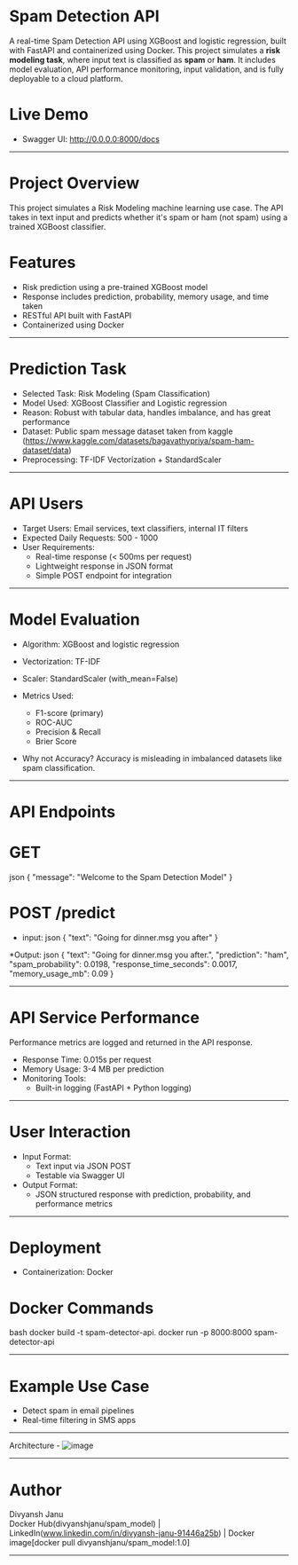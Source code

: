 #  Spam Detection API 

A real-time Spam Detection API using XGBoost and logistic regression, built with FastAPI and containerized using Docker. This project simulates a **risk modeling task**, where input text is classified as **spam** or **ham**. It includes model evaluation, API performance monitoring, input validation, and is fully deployable to a cloud platform.

# Live Demo

- Swagger UI: http://0.0.0.0:8000/docs

-----------------------

# Project Overview

This project simulates a Risk Modeling machine learning use case. The API takes in text input and predicts whether it's spam  or ham (not spam) using a trained XGBoost classifier.

# Features

- Risk prediction using a pre-trained XGBoost model
- Response includes prediction, probability, memory usage, and time taken
- RESTful API built with FastAPI
- Containerized using Docker

-----------------------

# Prediction Task

- Selected Task: Risk Modeling (Spam Classification)
- Model Used: XGBoost Classifier and Logistic regression
- Reason: Robust with tabular data, handles imbalance, and has great performance
- Dataset: Public spam message dataset taken from kaggle (https://www.kaggle.com/datasets/bagavathypriya/spam-ham-dataset/data)
- Preprocessing: TF-IDF Vectorization + StandardScaler

-----------------------

# API Users

- Target Users: Email services, text classifiers, internal IT filters
- Expected Daily Requests: 500 - 1000
- User Requirements:
  - Real-time response (< 500ms per request)
  - Lightweight response in JSON format
  - Simple POST endpoint for integration

-----------------------

# Model Evaluation

- Algorithm: XGBoost and logistic regression
- Vectorization: TF-IDF
- Scaler: StandardScaler (with_mean=False)
- Metrics Used:
  
  - F1-score (primary)
  - ROC-AUC
  - Precision & Recall
  - Brier Score


- Why not Accuracy? Accuracy is misleading in imbalanced datasets like spam classification.

-------------------------

# API Endpoints

# GET
 json
{ "message": "Welcome to the Spam Detection Model" }


# POST /predict 
* input:
json
{ "text": "Going for dinner.msg you after" }


*Output:
json
{
  "text": "Going for dinner.msg you after.",
  "prediction": "ham",
  "spam_probability": 0.0198,
  "response_time_seconds": 0.0017,
  "memory_usage_mb": 0.09
}


-----------------------

#  API Service Performance

Performance metrics are logged and returned in the API response.

- Response Time: 0.015s per request
- Memory Usage: 3-4 MB per prediction
- Monitoring Tools:
  - Built-in logging (FastAPI + Python logging)

---

# User Interaction

- Input Format:
  - Text input via JSON POST
  - Testable via Swagger UI
- Output Format:
  - JSON structured response with prediction, probability, and performance metrics

-----------------------------


# Deployment

- Containerization: Docker

# Docker Commands
bash
docker build -t spam-detector-api.
docker run -p 8000:8000 spam-detector-api


------------------------------

#  Example Use Case

- Detect spam in email pipelines
- Real-time filtering in SMS apps

----------------------------------
Architecture - 
                ![image](https://github.com/user-attachments/assets/9b31522a-5b88-4af3-813c-f15e6a958990)

                     
           

--------------------------------------------
# Author

Divyansh Janu  
Docker Hub(divyanshjanu/spam_model) | LinkedIn(www.linkedin.com/in/divyansh-janu-91446a25b) | Docker image[docker pull divyanshjanu/spam_model:1.0]

------------------------------



